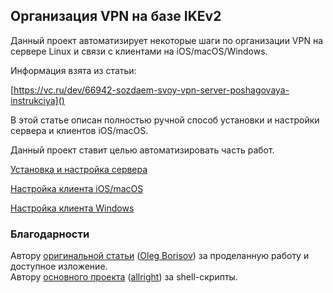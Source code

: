 ## Организация VPN на базе IKEv2

Данный проект автоматизирует некоторые шаги по организации VPN на сервере Linux и связи с клиентами на 
iOS/macOS/Windows.

Информация взята из статьи:

[https://vc.ru/dev/66942-sozdaem-svoy-vpn-server-poshagovaya-instrukciya]()

В этой статье описан полностью ручной способ установки и настройки сервера и клиентов iOS/macOS. 

Данный проект ставит целью автоматизировать часть работ.

[Установка и настройка сервера](server.html)

[Настройка клиента iOS/macOS](ios.html)

[Настройка клиента Windows](win.html)

### Благодарности

Автору [оригинальной статьи](https://vc.ru/dev/66942-sozdaem-svoy-vpn-server-poshagovaya-instrukciya) ([Oleg Borisov](https://vc.ru/u/68882-oleg-borisov)) за проделанную работу и доступное 
изложение.  
Автору [основного проекта](https://github.com/allright/vpn_ikev2) ([allright](https://github.com/allright)) за 
shell-скрипты.
